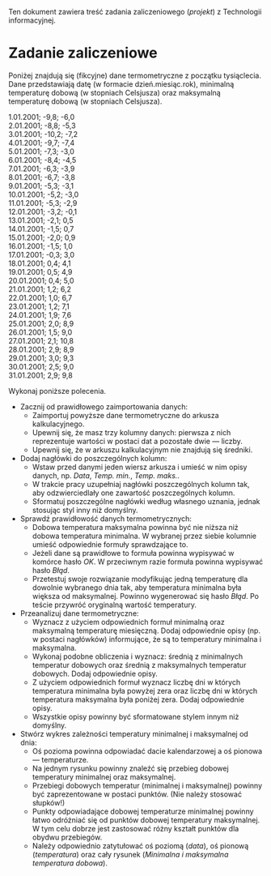 Ten dokument zawiera treść zadania zaliczeniowego (*projekt*) z Technologii
informacyjnej.

# Zadanie zaliczeniowe

Poniżej znajdują się (fikcyjne) dane termometryczne z początku tysiąclecia.
Dane przedstawiają datę (w formacie dzień.miesiąc.rok), minimalną temperaturę
dobową (w stopniach Celsjusza) oraz maksymalną temperaturę dobową (w stopniach
Celsjusza).

1.01.2001; -9,8; -6,0  
2.01.2001; -8,8; -5,3  
3.01.2001; -10,2; -7,2  
4.01.2001; -9,7; -7,4  
5.01.2001; -7,3; -3,0  
6.01.2001; -8,4; -4,5  
7.01.2001; -6,3; -3,9  
8.01.2001; -6,7; -3,8  
9.01.2001; -5,3; -3,1  
10.01.2001; -5,2; -3,0  
11.01.2001; -5,3; -2,9  
12.01.2001; -3,2; -0,1  
13.01.2001; -2,1; 0,5  
14.01.2001; -1,5; 0,7  
15.01.2001; -2,0; 0,9  
16.01.2001; -1,5; 1,0  
17.01.2001; -0,3; 3,0  
18.01.2001; 0,4; 4,1  
19.01.2001; 0,5; 4,9  
20.01.2001; 0,4; 5,0  
21.01.2001; 1,2; 6,2  
22.01.2001; 1,0; 6,7  
23.01.2001; 1,2; 7,1  
24.01.2001; 1,9; 7,6  
25.01.2001; 2,0; 8,9  
26.01.2001; 1,5; 9,0  
27.01.2001; 2,1; 10,8  
28.01.2001; 2,9; 8,9  
29.01.2001; 3,0; 9,3  
30.01.2001; 2,5; 9,0  
31.01.2001; 2,9; 9,8

Wykonaj poniższe polecenia.
  * Zacznij od prawidłowego zaimportowania danych:
    * Zaimportuj powyższe dane termometryczne do arkusza kalkulacyjnego.
    * Upewnij się, że masz trzy kolumny danych: pierwsza z nich reprezentuje
      wartości w postaci dat a pozostałe dwie — liczby.
    * Upewnij się, że w arkuszu kalkulacyjnym nie znajdują się średniki.
  * Dodaj nagłówki do poszczególnych kolumn:
    * Wstaw przed danymi jeden wiersz arkusza i umieść w nim opisy danych, np.
     *Data*, *Temp. min.*, *Temp. maks.*.
    * W trakcie pracy uzupełniaj nagłówki poszczególnych kolumn tak, aby
      odzwierciedlały one zawartość poszczególnych kolumn.
    * Sformatuj poszczególne nagłówki według własnego uznania, jednak stosując
      styl inny niż domyślny.
  * Sprawdź prawidłowość danych termometrycznych:
    * Dobowa temperatura maksymalna powinna być nie niższa niż dobowa
      temperatura minimalna. W wybranej przez siebie kolumnie umieść odpowiednie
      formuły sprawdzające to.
    * Jeżeli dane są prawidłowe to formuła powinna wypisywać w komórce hasło
      *OK*. W przeciwnym razie formuła powinna wypisywać hasło *Błąd*.
    * Przetestuj swoje rozwiązanie modyfikując jedną temperaturę dla dowolnie
      wybranego dnia tak, aby temperatura minimalna była większa od maksymalnej.
      Powinno wygenerować się hasło *Błąd*. Po teście przywróć oryginalną
      wartość temperatury.
  * Przeanalizuj dane termometryczne:
    * Wyznacz z użyciem odpowiednich formuł minimalną oraz maksymalną
      temperaturę miesięczną. Dodaj odpowiednie opisy (np. w postaci nagłówków)
      informujące, że są to temperatury minimalna i maksymalna.
    * Wykonaj podobne obliczenia i wyznacz: średnią z minimalnych temperatur
      dobowych oraz średnią z maksymalnych temperatur dobowych. Dodaj
      odpowiednie opisy.
    * Z użyciem odpowiednich formuł wyznacz liczbę dni w których temperatura
      minimalna była powyżej zera oraz liczbę dni w których temperatura
      maksymalna była poniżej zera. Dodaj odpowiednie opisy.
    * Wszystkie opisy powinny być sformatowane stylem innym niż domyślny.
  * Stwórz wykres zależności temperatury minimalnej i maksymalnej od dnia:
    * Oś pozioma powinna odpowiadać dacie kalendarzowej a oś pionowa —
      temperaturze.
    * Na jednym rysunku powinny znaleźć się przebieg dobowej temperatury
      minimalnej oraz maksymalnej.
    * Przebiegi dobowych temperatur (minimalnej i maksymalnej) powinny być
      zaprezentowane w postaci punktów. (Nie należy stosować słupków!)
    * Punkty odpowiadające dobowej temperaturze minimalnej powinny łatwo
      odróżniać się od punktów dobowej temperatury maksymalnej. W tym celu
      dobrze jest zastosować różny kształt punktów dla obydwu przebiegów.
    * Należy odpowiednio zatytułować oś poziomą (*data*), oś pionową
      (*temperatura*) oraz cały rysunek (*Minimalna i maksymalna temperatura
      dobowa*).
